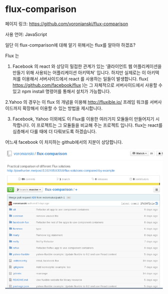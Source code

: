 # flux-comparison

페이지 링크: https://github.com/voronianski/flux-comparison

사용 언어: JavaScript

일단 이 flux-comparison에 대해 알기 위해서는 flux를 알아야 하겠죠?

Flux 는

1. Facebook 의 react 와 상당히 밀접한 관계가 있는 ‘클라이언트 웹 어플리케이션을 만들기 위해 사용되는 어플리케이션 아키텍쳐' 입니다. 하지만 실제로는 이 아키텍처를 이용해서 서버사이드에서 react 를 사용하는 일들이 발생합니다. flux( https://github.com/facebook/flux )는 그 자체적으로 서버사이드에서 사용할 수 있고 npm install 명령어를 통해서 설치가 가능합니다.

2.Yahoo 의 경우는 이 flux 의 개념을 이용해 http://fluxible.io/ 프레임 워크를 서버사이드까지 확장해서 이용할 수 있는 방법을 제시합니다.

3. Facebook, Yahoo 이외에도 이 Flux를 이용한 여러가지 모듈들이 만들어지기 시작합니다.
이 프로젝트는 그 모듈들을 비교해 주는 프로젝트 입니다. flux는 react를 심층해서 다룰 때에 더 다뤄보도록 하겠습니다.

어느새 facebook 이 차지하는 github에서의 지분이 상당합니다.

![이미지1](img/002-17.png) 
